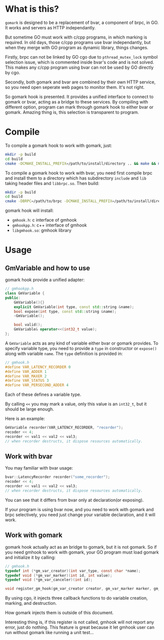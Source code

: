 # What is this?
`gomark` is designed to be a replacement of bvar, a component of brpc, in GO. It works and servers as HTTP independantly.

But sometime GO must work with c/cpp programs, in which marking is required. In old days, those c/cpp programs use bvar independantly, but when they merge with GO program as dynamic library, things changes.

Firstly, brpc can not be linked by GO cgo due to `pthread_mutex_lock` symbol selection issue, which is commented inside bvar's code and is not solved. This makes any c/cpp program using bvar can not be used by GO directly by cgo.

Secondly, both gomark and bvar are combined by their own HTTP service, so you need open seperate web pages to monitor them. It's not right.

So gomark hook is presented. It provides a unified interface to connect to gomark or bvar, acting as a bridge to these services. By compiling with different option, program can mark through gomark hook to either bvar or gomark. Amazing thing is, this selection is transparent to program.

# Compile

To compile a gomark hook to work with gomark, just:
```sh
mkdir -p build
cd build
cmake -DCMAKE_INSTALL_PREFIX=/path/to/install/directory .. && make && make install 
```

To compile a gomark hook to work with bvar, you need first compile brpc and install them to a directory which  has subdirectory `include` and `lib` taking header files and `libbrpc.so`. Then build:
```sh
mkdir -p build
cd build
cmake -DBRPC=/path/to/brpc -DCMAKE_INSTALL_PREFIX=/path/to/install/directory .. && make && make install 
```

gomark hook will install:
- `gmhook.h`: c interface of gmhook
- `gmhookpp.h`: c++ interface of gmhook
- `libgmhook.so`: gmhook library 

# Usage
## GmVariable and how to use

gomark hook provide a unified adapter:
```cpp
// gmhookpp.h
class GmVariable {
public:
    GmVariable(){}
    explicit GmVariable(int type, const std::string &name);
    bool expose(int type, const std::string &name);
    ~GmVariable();

    bool valid();
    GmVariable& operator<<(int32_t value);
};
```

A `GmVariable` acts as any kind of variable either bvar or gomark provides. To specify variable type, you need to provide a `type` in constructor or `expose()` along with variable `name`. The `type` definition is provided in:
```c
// gmhook.h
#define VAR_LATENCY_RECORDER 0
#define VAR_ADDER 1
#define VAR_MAXER 2
#define VAR_STATUS 3
#define VAR_PERSECOND_ADDER 4
```
Each of these defines a variable type.

By calling `<<` you may mark a value, only this value is an `int32_t`, but it should be large enough.

Here is an example:

```cpp
GmVariable recorder(VAR_LATENCY_RECORDER, "recorder");
recoder << 4;
recorder << val1 << val2 << val3;
// when recorder destructs, it dispose resources automatically.
```
## Work with bvar
You may familiar with bvar usage:
```cpp
bvar::LatencyRecorder recorder("some_recorder");
recoder << 4;
recorder << val1 << val2 << val3;
// when recorder destructs, it dispose resources automatically.
```

You can see that it differs from bvar only at declaration(or exposing).

If your program is using bvar now, and you need to work with gomark and brpc selectively, you need just change your variable declaration, and it will work.

## Work with gomark
gomark hook actually act as an bridge to gomark, but it is not gomark. So if you need gmhook to work with gomark, your GO program must load gomark and initialize it by calling:
```c
// gmhook.h
typedef int (*gm_var_creator)(int var_type, const char *name);
typedef void (*gm_var_marker)(int id, int value);
typedef void (*gm_var_canceler)(int id);

void register_gm_hook(gm_var_creator creator, gm_var_marker marker, gm_var_canceler deleter);
```

By using cgo, it injects three callback functions to do variable creation, marking, and destruction.

How gomark injects them is outside of this document.

Interesting thing is, if this register is not called, gmhook will not report any error, just do nothing. This feature is great because it let gmhook user can run without gomark like running a unit test...

